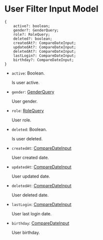 # User Filter Input Model

```
{
    active?: boolean;
    gender?: GenderQuery;
    role?: RoleQuery;
    deleted?: boolean;
    createdAt?: CompareDateInput;
    updatedAt?: CompareDateInput;
    deletedAt?: CompareDateInput;
    lastLogin?: CompareDateInput;
    birthday?: CompareDateInput;
}
```

- `active`: Boolean.

    Is user active.

- `gender`: [GenderQuery](./gender.query.md)

    User gender.

- `role`: [RoleQuery](./role.query.md)

    User role.

- `deleted`: Boolean.

    Is user deleted.

- `createdAt`: [CompareDateInput](../input.md#comparedateinput)

    User created date.

- `updatedAt`: [CompareDateInput](../input.md#comparedateinput)

    User updated date.

- `deletedAt`: [CompareDateInput](../input.md#comparedateinput)

    User deleted date.

- `lastLogin`: [CompareDateInput](../input.md#comparedateinput)

    User last login date.

- `birthday`: [CompareDateInput](../input.md#comparedateinput)

    User birthday.
